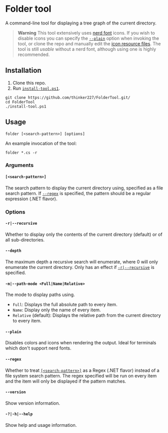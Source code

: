 # Folder tool

A command-line tool for displaying a tree graph of the current directory.

> **Warning**
> This tool extensively uses [nerd font](https://www.nerdfonts.com) icons. If you wish to disable icons you can specify the [`--plain`](#plain) option when invoking the tool, or clone the repo and manually edit the [icon resource files](./src/FolderTool/Resources/). The tool is still *usable* without a nerd font, although using one is highly recommended.

## Installation

1. Clone this repo.
2. Run [`install-tool.ps1`](./install-tool.ps1).

```cli
git clone https://github.com/thinker227/FolderTool.git/
cd FolderTool
./install-tool.ps1
```

## Usage
```cli
folder [<search-pattern>] [options]
```
An example invocation of the tool:
```cli
folder *.cs -r
```

### Arguments
#### `[<search-pattern>]`
The search pattern to display the current directory using, specified as a file search pattern. If [`--regex`](#regex) is specified, the pattern should be a regular expression (.NET flavor).

### Options
#### `-r|--recursive`
Whether to display only the contents of the current directory (default) or of all
sub-directories.

#### `--depth`
The maximum depth a recursive search will enumerate, where 0 will only enumerate the current directory. Only has an effect if [`-r|--recursive`](#r--recursive) is specified.

#### `-m|--path-mode <Full|Name|Relative>`
The mode to display paths using.
- `Full`: Displays the full absolute path to every item.
- `Name`: Display only the name of every item.
- `Relative` (default): Displays the relative path from the current directory to every item.

#### `--plain`
Disables colors and icons when rendering the output. Ideal for terminals which don't support nerd fonts.

#### `--regex`
Whether to treat [`[<search-pattern>]`](#search-pattern) as a Regex (.NET flavor) instead of a file system search pattern. The regex specified will be run on every item and the item will only be displayed if the pattern matches.

#### `--version`
Show version information.

#### `-?|-h|--help`
Show help and usage information.
